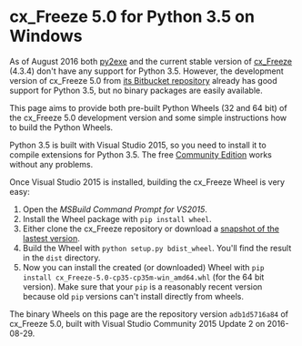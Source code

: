 # cx_Freeze 5.0 for Python 3.5 on Windows

As of August 2016 both [py2exe](http://www.py2exe.org/) and the current stable version of
[cx_Freeze](http://cx-freeze.sourceforge.net/) (4.3.4) don't have any support for Python 3.5.
However, the development version of cx_Freeze 5.0 from
[its Bitbucket repository](https://bitbucket.org/anthony_tuininga/cx_freeze) already has good
support for Python 3.5, but no binary packages are easily available.

This page aims to provide both pre-built Python Wheels (32 and 64 bit) of the cx_Freeze 5.0
development version and some simple instructions how to build the Python Wheels.

Python 3.5 is built with Visual Studio 2015, so you need to install it to compile extensions
for Python 3.5. The free [Community Edition](https://www.visualstudio.com/products/free-developer-offers-vs)
works without any problems.

Once Visual Studio 2015 is installed, building the cx_Freeze Wheel is very easy:

1. Open the *MSBuild Command Prompt for VS2015*.
2. Install the Wheel package with `pip install wheel`.
3. Either clone the cx_Freeze repository or download a
   [snapshot of the lastest version](https://bitbucket.org/anthony_tuininga/cx_freeze/downloads).
4. Build the Wheel with `python setup.py bdist_wheel`. You'll find the result in the `dist`
   directory.
5. Now you can install the created (or downloaded) Wheel with
   `pip install cx_Freeze-5.0-cp35-cp35m-win_amd64.whl` (for the 64 bit version). Make sure that
   your `pip` is a reasonably recent version because old `pip` versions can't install directly from
   wheels.

The binary Wheels on this page are the repository version `adb1d5716a84`
of cx_Freeze 5.0, built with Visual Studio Community 2015 Update 2 on 2016-08-29.
